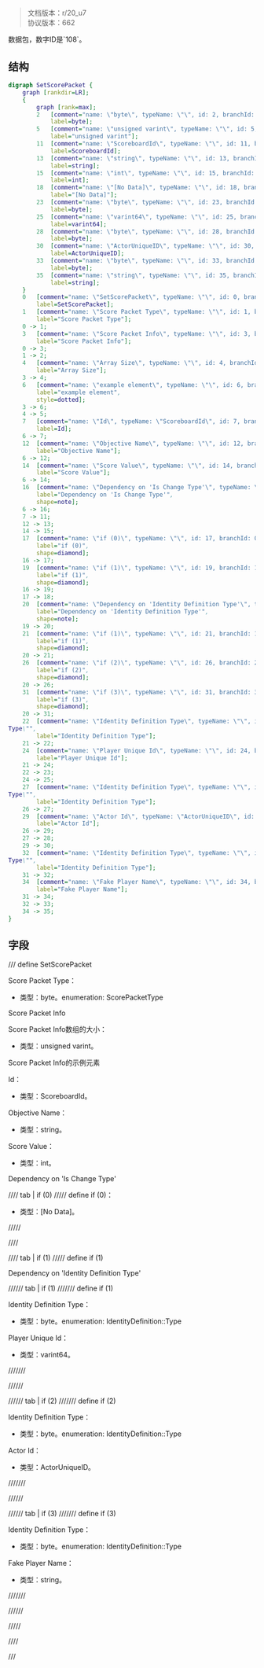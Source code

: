 # <!-- md:samp SetScorePacket -->

> 文档版本：r/20_u7<br/>协议版本：662

<!-- md:samp SetScorePacket -->数据包，数字ID是`108`。

## 结构

```dot
digraph SetScorePacket {
	graph [rankdir=LR];
	{
		graph [rank=max];
		2	[comment="name: \"byte\", typeName: \"\", id: 2, branchId: 0, recurseId: -1, attributes: 512, notes: \"\"",
			label=byte];
		5	[comment="name: \"unsigned varint\", typeName: \"\", id: 5, branchId: 0, recurseId: -1, attributes: 512, notes: \"\"",
			label="unsigned varint"];
		11	[comment="name: \"ScoreboardId\", typeName: \"\", id: 11, branchId: 0, recurseId: -1, attributes: 512, notes: \"\"",
			label=ScoreboardId];
		13	[comment="name: \"string\", typeName: \"\", id: 13, branchId: 0, recurseId: -1, attributes: 512, notes: \"\"",
			label=string];
		15	[comment="name: \"int\", typeName: \"\", id: 15, branchId: 0, recurseId: -1, attributes: 512, notes: \"\"",
			label=int];
		18	[comment="name: \"[No Data]\", typeName: \"\", id: 18, branchId: 0, recurseId: -1, attributes: 512, notes: \"\"",
			label="[No Data]"];
		23	[comment="name: \"byte\", typeName: \"\", id: 23, branchId: 0, recurseId: -1, attributes: 512, notes: \"\"",
			label=byte];
		25	[comment="name: \"varint64\", typeName: \"\", id: 25, branchId: 0, recurseId: -1, attributes: 512, notes: \"\"",
			label=varint64];
		28	[comment="name: \"byte\", typeName: \"\", id: 28, branchId: 0, recurseId: -1, attributes: 512, notes: \"\"",
			label=byte];
		30	[comment="name: \"ActorUniqueID\", typeName: \"\", id: 30, branchId: 0, recurseId: -1, attributes: 512, notes: \"\"",
			label=ActorUniqueID];
		33	[comment="name: \"byte\", typeName: \"\", id: 33, branchId: 0, recurseId: -1, attributes: 512, notes: \"\"",
			label=byte];
		35	[comment="name: \"string\", typeName: \"\", id: 35, branchId: 0, recurseId: -1, attributes: 512, notes: \"\"",
			label=string];
	}
	0	[comment="name: \"SetScorePacket\", typeName: \"\", id: 0, branchId: 108, recurseId: -1, attributes: 0, notes: \"\"",
		label=SetScorePacket];
	1	[comment="name: \"Score Packet Type\", typeName: \"\", id: 1, branchId: 0, recurseId: -1, attributes: 0, notes: \"enumeration: ScorePacketType\"",
		label="Score Packet Type"];
	0 -> 1;
	3	[comment="name: \"Score Packet Info\", typeName: \"\", id: 3, branchId: 0, recurseId: -1, attributes: 8, notes: \"\"",
		label="Score Packet Info"];
	0 -> 3;
	1 -> 2;
	4	[comment="name: \"Array Size\", typeName: \"\", id: 4, branchId: 0, recurseId: -1, attributes: 0, notes: \"\"",
		label="Array Size"];
	3 -> 4;
	6	[comment="name: \"example element\", typeName: \"\", id: 6, branchId: 0, recurseId: -1, attributes: 16, notes: \"\"",
		label="example element",
		style=dotted];
	3 -> 6;
	4 -> 5;
	7	[comment="name: \"Id\", typeName: \"ScoreboardId\", id: 7, branchId: 0, recurseId: -1, attributes: 256, notes: \"\"",
		label=Id];
	6 -> 7;
	12	[comment="name: \"Objective Name\", typeName: \"\", id: 12, branchId: 0, recurseId: -1, attributes: 0, notes: \"\"",
		label="Objective Name"];
	6 -> 12;
	14	[comment="name: \"Score Value\", typeName: \"\", id: 14, branchId: 0, recurseId: -1, attributes: 0, notes: \"\"",
		label="Score Value"];
	6 -> 14;
	16	[comment="name: \"Dependency on 'Is Change Type'\", typeName: \"\", id: 16, branchId: 0, recurseId: -1, attributes: 2, notes: \"\"",
		label="Dependency on 'Is Change Type'",
		shape=note];
	6 -> 16;
	7 -> 11;
	12 -> 13;
	14 -> 15;
	17	[comment="name: \"if (0)\", typeName: \"\", id: 17, branchId: 0, recurseId: -1, attributes: 4, notes: \"\"",
		label="if (0)",
		shape=diamond];
	16 -> 17;
	19	[comment="name: \"if (1)\", typeName: \"\", id: 19, branchId: 1, recurseId: -1, attributes: 4, notes: \"\"",
		label="if (1)",
		shape=diamond];
	16 -> 19;
	17 -> 18;
	20	[comment="name: \"Dependency on 'Identity Definition Type'\", typeName: \"\", id: 20, branchId: 0, recurseId: -1, attributes: 2, notes: \"\"",
		label="Dependency on 'Identity Definition Type'",
		shape=note];
	19 -> 20;
	21	[comment="name: \"if (1)\", typeName: \"\", id: 21, branchId: 1, recurseId: -1, attributes: 4, notes: \"\"",
		label="if (1)",
		shape=diamond];
	20 -> 21;
	26	[comment="name: \"if (2)\", typeName: \"\", id: 26, branchId: 2, recurseId: -1, attributes: 4, notes: \"\"",
		label="if (2)",
		shape=diamond];
	20 -> 26;
	31	[comment="name: \"if (3)\", typeName: \"\", id: 31, branchId: 3, recurseId: -1, attributes: 4, notes: \"\"",
		label="if (3)",
		shape=diamond];
	20 -> 31;
	22	[comment="name: \"Identity Definition Type\", typeName: \"\", id: 22, branchId: 0, recurseId: -1, attributes: 0, notes: \"enumeration: IdentityDefinition::\
Type\"",
		label="Identity Definition Type"];
	21 -> 22;
	24	[comment="name: \"Player Unique Id\", typeName: \"\", id: 24, branchId: 0, recurseId: -1, attributes: 0, notes: \"\"",
		label="Player Unique Id"];
	21 -> 24;
	22 -> 23;
	24 -> 25;
	27	[comment="name: \"Identity Definition Type\", typeName: \"\", id: 27, branchId: 0, recurseId: -1, attributes: 0, notes: \"enumeration: IdentityDefinition::\
Type\"",
		label="Identity Definition Type"];
	26 -> 27;
	29	[comment="name: \"Actor Id\", typeName: \"ActorUniqueID\", id: 29, branchId: 0, recurseId: -1, attributes: 256, notes: \"\"",
		label="Actor Id"];
	26 -> 29;
	27 -> 28;
	29 -> 30;
	32	[comment="name: \"Identity Definition Type\", typeName: \"\", id: 32, branchId: 0, recurseId: -1, attributes: 0, notes: \"enumeration: IdentityDefinition::\
Type\"",
		label="Identity Definition Type"];
	31 -> 32;
	34	[comment="name: \"Fake Player Name\", typeName: \"\", id: 34, branchId: 0, recurseId: -1, attributes: 0, notes: \"\"",
		label="Fake Player Name"];
	31 -> 34;
	32 -> 33;
	34 -> 35;
}

```

## 字段

/// define
SetScorePacket

Score Packet Type：<!-- md:samp byte -->

- 类型：byte。enumeration: ScorePacketType

Score Packet Info

Score Packet Info数组的大小：<!-- md:samp unsigned varint -->

- 类型：unsigned varint。

Score Packet Info的示例元素

Id：[<!-- md:samp ScoreboardId -->](refs/protocols/types/ScoreboardId.md)

- 类型：ScoreboardId。

Objective Name：<!-- md:samp string -->

- 类型：string。

Score Value：<!-- md:samp int -->

- 类型：int。

Dependency on 'Is Change Type'

//// tab | if (0)
///// define
if (0)：<!-- md:samp [No Data] -->

- 类型：[No Data]。


/////

////

//// tab | if (1)
///// define
if (1)

Dependency on 'Identity Definition Type'

////// tab | if (1)
/////// define
if (1)

Identity Definition Type：<!-- md:samp byte -->

- 类型：byte。enumeration: IdentityDefinition::Type

Player Unique Id：<!-- md:samp varint64 -->

- 类型：varint64。


///////

//////

////// tab | if (2)
/////// define
if (2)

Identity Definition Type：<!-- md:samp byte -->

- 类型：byte。enumeration: IdentityDefinition::Type

Actor Id：[<!-- md:samp ActorUniqueID -->](refs/protocols/types/ActorUniqueID.md)

- 类型：ActorUniqueID。


///////

//////

////// tab | if (3)
/////// define
if (3)

Identity Definition Type：<!-- md:samp byte -->

- 类型：byte。enumeration: IdentityDefinition::Type

Fake Player Name：<!-- md:samp string -->

- 类型：string。


///////

//////



/////

////



///
